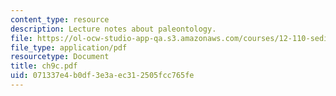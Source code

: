 ```yaml
---
content_type: resource
description: Lecture notes about paleontology.
file: https://ol-ocw-studio-app-qa.s3.amazonaws.com/courses/12-110-sedimentary-geology-spring-2007/071337e4b0df3e3aec312505fcc765fe_ch9c.pdf
file_type: application/pdf
resourcetype: Document
title: ch9c.pdf
uid: 071337e4-b0df-3e3a-ec31-2505fcc765fe
---
```


